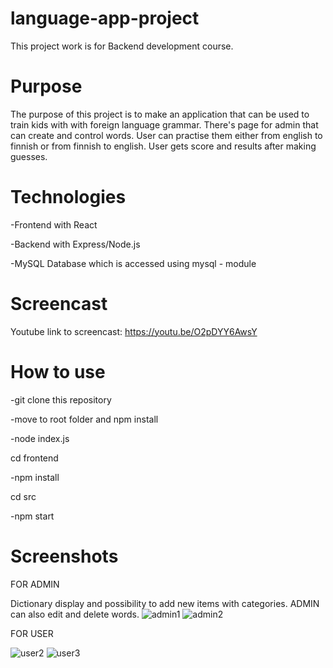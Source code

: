 # language-app-project
This project work is for Backend development course.
# Purpose
The purpose of this project is to make an application that can be used to train kids with with foreign language grammar.
There's page for admin that can create and control words. User can practise them either from english to finnish or from finnish to english. User gets score and results after making guesses.

# Technologies
-Frontend with React

-Backend with Express/Node.js

-MySQL Database which is accessed using mysql - module

# Screencast
Youtube link to screencast: https://youtu.be/O2pDYY6AwsY

# How to use
-git clone this repository

-move to root folder and npm install

-node index.js

cd frontend

-npm install

cd src

-npm start

# Screenshots
FOR ADMIN

Dictionary display and possibility to add new items with categories.
ADMIN can also edit and delete words.
![admin1](https://user-images.githubusercontent.com/77788188/149498725-dbe57c8f-433d-43df-b1cc-e2870d10aaa3.jpg)
![admin2](https://user-images.githubusercontent.com/77788188/149499500-673c8bc0-e250-40bb-a505-40775beeb494.png)

FOR USER

![user2](https://user-images.githubusercontent.com/77788188/149593783-1c2088f1-2289-4e1a-a634-ddccd41becd4.jpg)
![user3](https://user-images.githubusercontent.com/77788188/149593863-839d4861-cc91-4240-87f0-3e7e26d83105.jpg)
